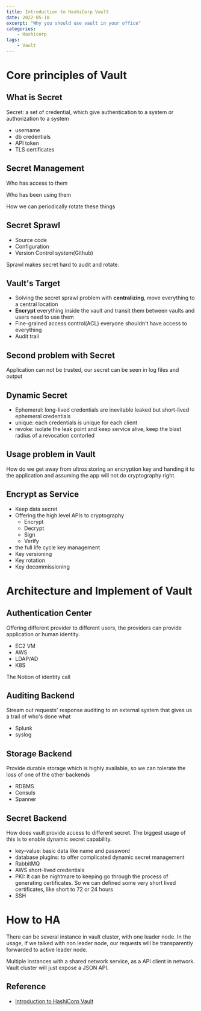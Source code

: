 ```yaml
---
title: Introduction to HashiCorp Vault
date: 2022-05-18
excerpt: "Why you should use vault in your office"
categories:
    - Hashicorp
tags:
    - Vault
---
```




# Core principles of Vault

## What is Secret

Secret: a set of credential, which give authentication to a system or authorization to a system

- username
- db credentials
- API token
- TLS certificates

## Secret Management

Who has access to them

Who has been using them

How we can periodically rotate these things

## Secret Sprawl

- Source code
- Configuration
- Version  Control system(Github)

Sprawl makes secret hard to audit and rotate.

## Vault's Target

- Solving the secret sprawl problem with **centralizing**, move everything to a central location
- **Encrypt** everything inside the vault and transit them between vaults and users need to use them
- Fine-grained access control(ACL) everyone shouldn't have access to everything
- Audit trail

## Second problem with Secret

Application can not be trusted, our secret can be seen in log files and output

## Dynamic Secret

- Ephemeral: long-lived credentials are inevitable leaked but short-lived ephemeral credentials 
- unique: each credentials is unique for each client
- revoke: isolate the leak point and keep service alive, keep the blast radius of a revocation contorled

## Usage problem in Vault

How do we get away from ultros storing an encryption key and handing it to the application and assuming the app will  not do cryptography right.

## Encrypt as Service

- Keep data secret
- Offering the high level APIs to cryptography
  - Encrypt
  - Decrypt
  - Sign
  - Verify
-  the full life cycle key management
  - Key versioning
  - Key rotation
  - Key decommissioning

# Architecture and Implement of Vault

## Authentication Center

Offering different provider to different users, the providers can provide application or human identity.

- EC2 VM
- AWS
- LDAP/AD
- K8S

The Notion of identity call

## Auditing Backend

Stream out requests' response auditing to an external system that gives us a trail of who's done what

- Splunk
- syslog

## Storage Backend

Provide durable storage which is highly available, so we can tolerate the loss of one of the other backends

- RDBMS
- Consuls
- Spanner

## Secret Backend

How does vault provide access to different secret. The biggest usage of this is to enable dynamic secret capability.

- key-value: basic data like name and password
- database plugins: to offer complicated dynamic secret management
- RabbitMQ
- AWS short-lived credentials
- PKI: It can be nightmare to keeping go through the process of generating certificates. So we can defined some very short lived certificates, like short to 72 or 24 hours
- SSH

# How to HA

There can be several instance in vault cluster, with one leader node. In the usage, if we talked with non leader node, our requests will be transparently forwarded to active leader node.

 Multiple instances with a shared network service, as a API client in network. Vault cluster will just expose a JSON API.

## Reference

 - [Introduction to HashiCorp Vault](https://www.youtube.com/watch?v=VYfl-DpZ5wM&ab_channel=HashiCorp)